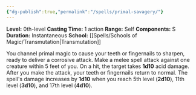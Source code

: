 ```yaml
---
{"dg-publish":true,"permalink":"/spells/primal-savagery/"}
---
```


**Level:** 0th-level
**Casting Time:** 1 action
**Range:** Self
**Components:** S
**Duration:** Instantaneous
**School:** [[Spells/Schools of Magic/Transmutation\|Transmutation]]

You channel primal magic to cause your teeth or fingernails to sharpen, ready to deliver a corrosive attack. Make a melee spell attack against one creature within 5 feet of you. On a hit, the target takes **1d10** acid damage. After you make the attack, your teeth or fingernails return to normal.
The spell's damage increases by **1d10** when you reach 5th level (**2d10**), 11th level (**3d10**), and 17th level (**4d10**).